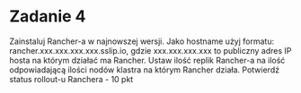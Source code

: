 # Zadanie 4
Zainstaluj Rancher-a w najnowszej wersji. Jako hostname użyj formatu: rancher.xxx.xxx.xxx.xxx.sslip.io, gdzie xxx.xxx.xxx.xxx to publiczny adres IP hosta na którym działać ma Rancher. Ustaw ilość replik Rancher-a na ilość odpowiadającą ilości nodów klastra na którym Rancher działa. Potwierdź status rollout-u Ranchera - 10 pkt
